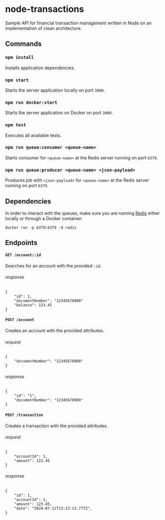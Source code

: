 # node-transactions

Sample API for financial transaction management written in Node on an implementation of clean architecture.

## Commands

### `npm install`

Installs application dependencies.

### `npm start`

Starts the server application locally on port `3000`.

### `npm run docker:start`

Starts the server application on Docker on port `3000`.

### `npm test`

Executes all available tests.

### `npm run queue:consumer <queue-name>`

Starts consumer for `<queue-name>` at the Redis server running on port `6379`.

### `npm run queue:producer <queue-name> <json-payload>`

Produces job with `<json-payload>` for `<queue-name>` at the Redis server running on port `6379`.

## Dependencies

In order to interact with the queues, make sure you are running [Redis](https://redis.io/) either locally or through a Docker container:

```shell
docker run -p 6379:6379 -d redis
```

## Endpoints

#### `GET /account/:id`

Searches for an account with the provided `:id`.

###### response

    {
        "id": 1,
        "documentNumber": "12345678900"
        "balance": 123.45
    }

#### `POST /account`

Creates an account with the provided attributes.

###### request

    {
        "documentNumber": "12345678900"
    }

###### response

    {
        "id": "1",
        "documentNumber": "12345678900"
    }

#### `POST /transaction`

Creates a transaction with the provided attributes.

###### request

    {
        "accountId": 1,
        "amount": 123.45
    }

###### response

    {
        "id": 1,
        "accountId": 1,
        "amount": 123.45,
        "date": "2024-07-12T13:13:13.777Z",
    }
